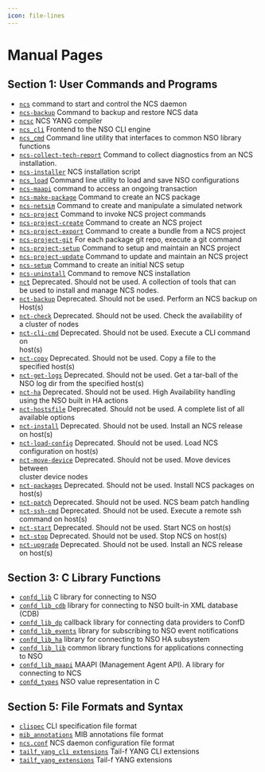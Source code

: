```yaml
---
icon: file-lines
---
```


# Manual Pages

## Section 1: User Commands and Programs

* [`ncs`](section1.md#ncs) command to start and control the NCS daemon
* [`ncs-backup`](section1.md#ncs-backup) Command to backup and restore NCS data
* [`ncsc`](section1.md#ncsc) NCS YANG compiler
* [`ncs_cli`](section1.md#ncs_cli) Frontend to the NSO CLI engine
* [`ncs_cmd`](section1.md#ncs_cmd) Command line utility that interfaces to common NSO library\
  functions
* [`ncs-collect-tech-report`](section1.md#ncs-collect-tech-report) Command to collect diagnostics from an NCS\
  installation.
* [`ncs-installer`](section1.md#ncs-installer) NCS installation script
* [`ncs_load`](section1.md#ncs_load) Command line utility to load and save NSO configurations
* [`ncs-maapi`](section1.md#ncs-maapi) command to access an ongoing transaction
* [`ncs-make-package`](section1.md#ncs-make-package) Command to create an NCS package
* [`ncs-netsim`](section1.md#ncs-netsim) Command to create and manipulate a simulated network
* [`ncs-project`](section1.md#ncs-project) Command to invoke NCS project commands
* [`ncs-project-create`](section1.md#ncs-project-create) Command to create an NCS project
* [`ncs-project-export`](section1.md#ncs-project-export) Command to create a bundle from a NCS project
* [`ncs-project-git`](section1.md#ncs-project-git) For each package git repo, execute a git command
* [`ncs-project-setup`](section1.md#ncs-project-setup) Command to setup and maintain an NCS project
* [`ncs-project-update`](section1.md#ncs-project-update) Command to update and maintain an NCS project
* [`ncs-setup`](section1.md#ncs-setup) Command to create an initial NCS setup
* [`ncs-uninstall`](section1.md#ncs-uninstall) Command to remove NCS installation
* [`nct`](section1.md#nct) Deprecated. Should not be used. A collection of tools that can\
  be used to install and manage NCS nodes.
* [`nct-backup`](section1.md#nct-backup) Deprecated. Should not be used. Perform an NCS backup on\
  Host(s)
* [`nct-check`](section1.md#nct-check) Deprecated. Should not be used. Check the availability of\
  a cluster of nodes
* [`nct-cli-cmd`](section1.md#nct-cli-cmd) Deprecated. Should not be used. Execute a CLI command on\
  host(s)
* [`nct-copy`](section1.md#nct-copy) Deprecated. Should not be used. Copy a file to the\
  specified host(s)
* [`nct-get-logs`](section1.md#nct-get-logs) Deprecated. Should not be used. Get a tar-ball of the\
  NSO log dir from the specified host(s)
* [`nct-ha`](section1.md#nct-ha) Deprecated. Should not be used. High Availability handling\
  using the NSO built in HA actions
* [`nct-hostsfile`](section1.md#nct-hostsfile) Deprecated. Should not be used. A complete list of all\
  available options
* [`nct-install`](section1.md#nct-install) Deprecated. Should not be used. Install an NCS release\
  on host(s)
* [`nct-load-config`](section1.md#nct-load-config) Deprecated. Should not be used. Load NCS\
  configuration on host(s)
* [`nct-move-device`](section1.md#nct-move-device) Deprecated. Should not be used. Move devices between\
  cluster device nodes
* [`nct-packages`](section1.md#nct-packages) Deprecated. Should not be used. Install NCS packages on\
  host(s)
* [`nct-patch`](section1.md#nct-patch) Deprecated. Should not be used. NCS beam patch handling
* [`nct-ssh-cmd`](section1.md#nct-ssh-cmd) Deprecated. Should not be used. Execute a remote ssh\
  command on host(s)
* [`nct-start`](section1.md#nct-start) Deprecated. Should not be used. Start NCS on host(s)
* [`nct-stop`](section1.md#nct-stop) Deprecated. Should not be used. Stop NCS on host(s)
* [`nct-upgrade`](section1.md#nct-upgrade) Deprecated. Should not be used. Install an NCS release\
  on host(s)

## Section 3: C Library Functions

* [`confd_lib`](section3.md#confd_lib) C library for connecting to NSO
* [`confd_lib_cdb`](section3.md#confd_lib_cdb) library for connecting to NSO built-in XML database\
  (CDB)
* [`confd_lib_dp`](section3.md#confd_lib_dp) callback library for connecting data providers to ConfD
* [`confd_lib_events`](section3.md#confd_lib_events) library for subscribing to NSO event notifications
* [`confd_lib_ha`](section3.md#confd_lib_ha) library for connecting to NSO HA subsystem
* [`confd_lib_lib`](section3.md#confd_lib_lib) common library functions for applications connecting\
  to NSO
* [`confd_lib_maapi`](section3.md#confd_lib_maapi) MAAPI (Management Agent API). A library for\
  connecting to NCS
* [`confd_types`](section3.md#confd_types) NSO value representation in C

## Section 5: File Formats and Syntax

* [`clispec`](section5.md#clispec) CLI specification file format
* [`mib_annotations`](section5.md#mib_annotations) MIB annotations file format
* [`ncs.conf`](section5.md#ncs.conf) NCS daemon configuration file format
* [`tailf_yang_cli extensions`](section5.md#tailf_yang_cli_extensions) Tail-f YANG CLI extensions
* [`tailf_yang_extensions`](section5.md#tailf_yang_extensions) Tail-f YANG extensions
